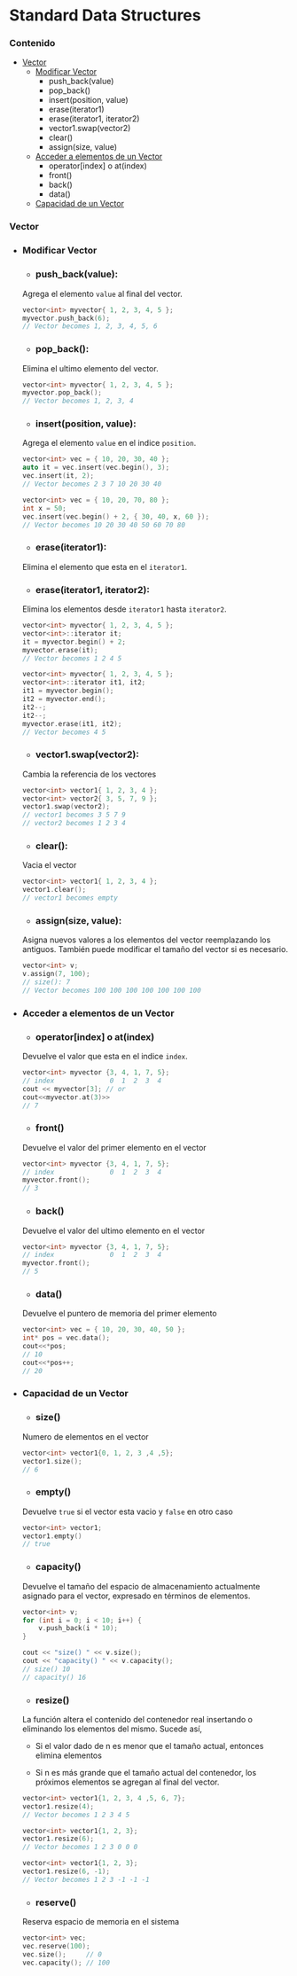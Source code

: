 # Standard Data Structures

### Contenido

* [Vector](#vector)
    * [Modificar Vector](#modificar-vector)
        * push_back(value)
        * pop_back()
        * insert(position, value)
        * erase(iterator1)
        * erase(iterator1, iterator2)
        * vector1.swap(vector2)
        * clear()
        * assign(size, value)
    * [Acceder a elementos de un Vector](#acceder-a-elementos-de-un-vector)
        * operator[index] o at(index)
        * front()
        * back()
        * data()
    * [Capacidad de un Vector](#capacidad-de-un-vector)


### Vector

* ### Modificar Vector

    * ### push_back(value):
    Agrega el elemento `value` al final del vector.
    ```c++
    vector<int> myvector{ 1, 2, 3, 4, 5 }; 
    myvector.push_back(6); 
    // Vector becomes 1, 2, 3, 4, 5, 6 
    ```

    * ### pop_back():
    Elimina el ultimo elemento del vector.
    ```c++
    vector<int> myvector{ 1, 2, 3, 4, 5 }; 
    myvector.pop_back(); 
    // Vector becomes 1, 2, 3, 4 
    ```

    * ### insert(position, value):
    Agrega el elemento `value` en el indice `position`.
    ```c++
    vector<int> vec = { 10, 20, 30, 40 }; 
    auto it = vec.insert(vec.begin(), 3); 
    vec.insert(it, 2);
    // Vector becomes 2 3 7 10 20 30 40

    vector<int> vec = { 10, 20, 70, 80 }; 
    int x = 50; 
    vec.insert(vec.begin() + 2, { 30, 40, x, 60 }); 
    // Vector becomes 10 20 30 40 50 60 70 80
    ```

    * ### erase(iterator1):
    Elimina el elemento que esta en el `iterator1`.
    * ### erase(iterator1, iterator2):
    Elimina los elementos desde `iterator1` hasta `iterator2`.

    ```c++
    vector<int> myvector{ 1, 2, 3, 4, 5 }; 
    vector<int>::iterator it; 
    it = myvector.begin() + 2; 
    myvector.erase(it);
    // Vector becomes 1 2 4 5

    vector<int> myvector{ 1, 2, 3, 4, 5 }; 
    vector<int>::iterator it1, it2; 
    it1 = myvector.begin(); 
    it2 = myvector.end(); 
    it2--; 
    it2--; 
    myvector.erase(it1, it2); 
    // Vector becomes 4 5
    ```

    * ### vector1.swap(vector2):
    Cambia la referencia de los vectores
    ```c++
    vector<int> vector1{ 1, 2, 3, 4 };
    vector<int> vector2{ 3, 5, 7, 9 }; 
    vector1.swap(vector2); 
    // vector1 becomes 3 5 7 9 
    // vector2 becomes 1 2 3 4 
    ```

    * ### clear():
    Vacia el vector
    ```c++
    vector<int> vector1{ 1, 2, 3, 4 };
    vector1.clear(); 
    // vector1 becomes empty 
    ```

    * ### assign(size, value):
    Asigna nuevos valores a los elementos del vector reemplazando los antiguos. También puede modificar el tamaño del vector si es necesario.

    ```c++
    vector<int> v; 
    v.assign(7, 100);
    // size(): 7
    // Vector becomes 100 100 100 100 100 100 100 
    ```

* ### Acceder a elementos de un Vector
    * ### operator[index] o at(index)
    Devuelve el valor que esta en el indice `index`.

    ```c++
    vector<int> myvector {3, 4, 1, 7, 5}; 
    // index              0  1  2  3  4
    cout << myvector[3]; // or
    cout<<myvector.at(3)>>
    // 7 
    ```

    * ### front()
    Devuelve el valor del primer elemento en el vector
    ```c++
    vector<int> myvector {3, 4, 1, 7, 5}; 
    // index              0  1  2  3  4
    myvector.front();
    // 3
    ```

    * ### back()
    Devuelve el valor del ultimo elemento en el vector
    ```c++
    vector<int> myvector {3, 4, 1, 7, 5}; 
    // index              0  1  2  3  4
    myvector.front();
    // 5
    ```

    * ### data()
    Devuelve el puntero de memoria del primer elemento
    
    ```c++
    vector<int> vec = { 10, 20, 30, 40, 50 }; 
    int* pos = vec.data();
    cout<<*pos;
    // 10
    cout<<*pos++;
    // 20
    ```

* ### Capacidad de un Vector
    * ### size()
    Numero de elementos en el vector
    ```c++
    vector<int> vector1{0, 1, 2, 3 ,4 ,5};
    vector1.size();
    // 6
    ```

    * ### empty()
    Devuelve `true` si el vector esta vacio y `false` en otro caso

    ```c++
    vector<int> vector1;
    vector1.empty()
    // true
    ```

    * ### capacity()
    Devuelve el tamaño del espacio de almacenamiento actualmente asignado para el vector, expresado en términos de elementos.

    ```c++
    vector<int> v; 
    for (int i = 0; i < 10; i++) { 
        v.push_back(i * 10); 
    } 
  
    cout << "size() " << v.size(); 
    cout << "capacity() " << v.capacity();
    // size() 10
    // capacity() 16
    ```

    * ### resize()
    La función altera el contenido del contenedor real insertando o eliminando los elementos del mismo. Sucede así,

    * Si el valor dado de n es menor que el tamaño actual, entonces elimina elementos

    * Si n es más grande que el tamaño actual del contenedor, los próximos elementos se agregan al final del vector.

    ```c++
    vector<int> vector1{1, 2, 3, 4 ,5, 6, 7};
    vector1.resize(4);
    // Vector becomes 1 2 3 4 5

    vector<int> vector1{1, 2, 3};
    vector1.resize(6);
    // Vector becomes 1 2 3 0 0 0

    vector<int> vector1{1, 2, 3};
    vector1.resize(6, -1);
    // Vector becomes 1 2 3 -1 -1 -1
    ```

    * ### reserve()
    Reserva espacio de memoria en el sistema

    ```c++
    vector<int> vec;
    vec.reserve(100);
    vec.size();     // 0
    vec.capacity(); // 100
    ```
